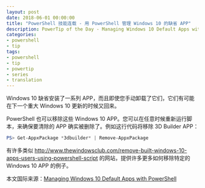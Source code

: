 ```yaml
---
layout: post
date: 2018-06-01 00:00:00
title: "PowerShell 技能连载 - 用 PowerShell 管理 Windows 10 的缺省 APP"
description: PowerTip of the Day - Managing Windows 10 Default Apps with PowerShell
categories:
- powershell
- tip
tags:
- powershell
- tip
- powertip
- series
- translation
---
```

Windows 10 缺省安装了一系列 APP，而且即使您手动卸载了它们，它们有可能在下一个重大 Windows 10 更新的时候又回来。

PowerShell 也可以移除这些 Windows 10 APP。您可以在任意时候重新运行脚本，来确保要清除的 APP 确实被删除了。例如这行代码将移除 3D Builder APP：

```powershell
PS> Get-AppxPackage *3dbuilder* | Remove-AppxPackage
```

有许多类似 http://www.thewindowsclub.com/remove-built-windows-10-apps-users-using-powershell-script 的网站，提供许多更多如何移除特定的 Windows 10 APP 的例子。

<!--more-->
本文国际来源：[Managing Windows 10 Default Apps with PowerShell](http://community.idera.com/powershell/powertips/b/tips/posts/managing-windows-10-default-apps-with-powershell)
